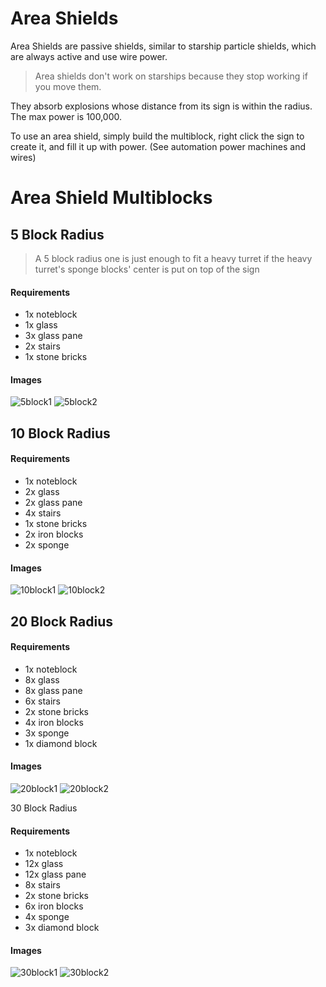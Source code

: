 # Area Shields
Area Shields are passive shields, similar to starship particle shields,
which are always active and use wire power.

> Area shields don't work on starships
> because they stop working if you move them.

They absorb explosions whose distance from its sign is within the radius.
The max power is 100,000.

To use an area shield, simply build the multiblock,
right click the sign to create it, and fill it up with power.
(See automation power machines and wires)

# Area Shield Multiblocks
## 5 Block Radius
> A 5 block radius one is just enough to fit a heavy turret
> if the heavy turret's sponge blocks' center is put on top of the sign

#### Requirements
* 1x noteblock
* 1x glass
* 3x glass pane
* 2x stairs
* 1x stone bricks

#### Images
![5block1]
![5block2]

## 10 Block Radius
#### Requirements
* 1x noteblock
* 2x glass
* 2x glass pane
* 4x stairs
* 1x stone bricks
* 2x iron blocks
* 2x sponge

#### Images
![10block1]
![10block2]

## 20 Block Radius
#### Requirements
* 1x noteblock
* 8x glass
* 8x glass pane
* 6x stairs
* 2x stone bricks
* 4x iron blocks
* 3x sponge
* 1x diamond block

#### Images
![20block1]
![20block2]

30 Block Radius
#### Requirements
* 1x noteblock
* 12x glass
* 12x glass pane
* 8x stairs
* 2x stone bricks
* 6x iron blocks
* 4x sponge
* 3x diamond block

#### Images
![30block1]
![30block2]

[5block1]: https://forum.starlegacy.net/uploads/default/original/1X/21bce726bc7ed2afe8baef3b94daf62ea65dacbe.jpeg
[5block2]: https://forum.starlegacy.net/uploads/default/original/1X/659df0eba8c836a65bbe675eeb0c872e74add04a.jpeg

[10block1]: https://forum.starlegacy.net/uploads/default/original/1X/b8d0e5fee93c5bdfe88d01b9b3d514aa4e8182c1.jpeg
[10block2]: https://forum.starlegacy.net/uploads/default/original/1X/166f078a11beece5972763f8487b4a9d0392fc91.jpeg

[20block1]: https://forum.starlegacy.net/uploads/default/original/1X/2e9e985e062b8bf62e8dcb57d53a7fb106dd48de.jpeg
[20block2]: https://forum.starlegacy.net/uploads/default/original/1X/53a5726796f3c5d85c0e8f7f42b9c14b1afd5bc3.jpeg

[30block1]: https://forum.starlegacy.net/uploads/default/original/1X/96ee0ef2bd5f29b2329092e5c3d702762c22c1b6.jpeg
[30block2]: https://forum.starlegacy.net/uploads/default/original/1X/773b770940a6cf7bbd7caabb79efbe27cd2ae607.jpeg
